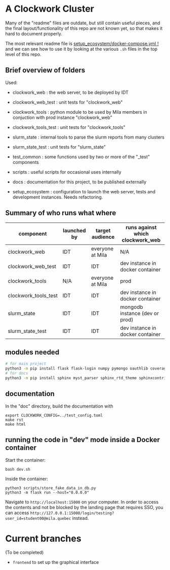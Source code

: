 # A Clockwork Cluster

Many of the "readme" files are outdate, but still contain useful pieces,
and the final layout/functionality of this repo are not known yet, so that
makes it hard to document properly.

The most relevant readme file is
[setup_ecosystem/docker-compose.yml !](https://github.com/mila-iqia/clockwork/blob/master/setup_ecosystem/docker-compose.yml)
and we can see how to use it by looking at the various `.sh` files
in the top level of this repo.

## Brief overview of folders

Used:

* clockwork_web : the web server, to be deployed by IDT
* clockwork_web_test : unit tests for "clockwork_web"

* clockwork_tools : python module to be used by Mila members in conjuction with prod instance "clockwork_web"
* clockwork_tools_test : unit tests for "clockwork_tools"

* slurm_state : internal tools to parse the slurm reports from many clusters
* slurm_state_test : unit tests for "slurm_state"

* test_common : some functions used by two or more of the "_test" components

* scripts : useful scripts for occasional uses internally
* docs : documentation for this project, to be published externally

* setup_ecosystem : configuration to launch the web server, tests and development instances. Needs refactoring.


## Summary of who runs what where

| component | launched by | target audience | runs against which clockwork_web |
|--|--|--|--|
| clockwork_web | IDT | everyone at Mila | N/A |
| clockwork_web_test | IDT | IDT | dev instance in docker container |
| clockwork_tools | N/A | everyone at Mila  | prod |
| clockwork_tools_test | IDT | IDT | dev instance in docker container |
| slurm_state | IDT | IDT | mongodb instance (dev or prod) |
| slurm_state_test | IDT | IDT | dev instance in docker container |

## modules needed

```bash
# for main project
python3 -m pip install flask flask-login numpy pymongo oauthlib coverage black ldap3 toml
# for docs
python3 -m pip install sphinx myst_parser sphinx_rtd_theme sphinxcontrib.httpdomain
```

## documentation

In the "doc" directory, build the documentation with
```
export CLOCKWORK_CONFIG=../test_config.toml
make rst
make html
```

## running the code in "dev" mode inside a Docker container

Start the container:
```
bash dev.sh
```
Inside the container:
```
python3 scripts/store_fake_data_in_db.py
python3 -m flask run --host="0.0.0.0"
```
Navigate to `http://localhost:15000` on your computer.
In order to access the contents and not be blocked by the landing page that requires SSO,
you can access `http://127.0.0.1:15000/login/testing?user_id=student00@mila.quebec` instead.

# Current branches
(To be completed)
* `frontend` to set up the graphical interface
